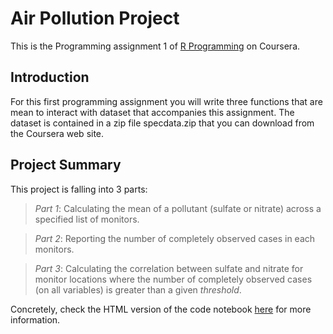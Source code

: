 # Air Pollution Project

This is the Programming assignment 1 of [R Programming](https://www.coursera.org/learn/r-programming/) on Coursera.

## Introduction

For this first programming assignment you will write three functions that are mean to interact with dataset that accompanies this assignment. The dataset is contained in a zip file specdata.zip that you can download from the Coursera web site. 

## Project Summary

This project is falling into 3 parts:

> *Part 1*: Calculating the mean of a pollutant (sulfate or nitrate) across a specified list of monitors.

> *Part 2*: Reporting the number of completely observed cases in each monitors.

> *Part 3*: Calculating the correlation between sulfate and nitrate for monitor locations where the number of completely observed cases (on all variables) is greater than a given *threshold*.

Concretely, check the HTML version of the code notebook [here](./air-pollution.html) for more information.
